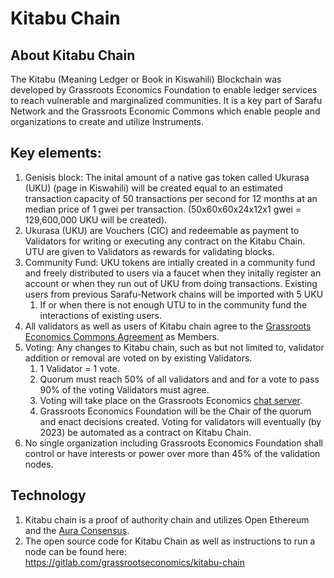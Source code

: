 # Kitabu Chain

## About Kitabu Chain

The Kitabu (Meaning Ledger or Book in Kiswahili) Blockchain was developed by Grassroots Economics Foundation to enable ledger services to reach vulnerable and marginalized communities. It is a key part of Sarafu Network and the Grassroots Economic Commons which enable people and organizations to create and utilize Instruments.

## Key elements:
1. Genisis block: The inital amount of a native gas token called Ukurasa (UKU) (page in Kiswahili) will be created equal to an estimated transaction capacity of 50 transactions per second for 12 months at an median price of 1 gwei per transaction. (50x60x60x24x12x1 gwei = 129,600,000 UKU will be created).
1. Ukurasa (UKU) are Vouchers (CIC) and redeemable as payment to Validators for writing or executing any contract on the Kitabu Chain. UTU are given to Validators as rewards for validating blocks.
1. Community Fund: UKU tokens are intially created in a community fund and freely distributed to users via a faucet when they initally register an account or when they run out of UKU from doing transactions. Existing users from previous Sarafu-Network chains will be imported with 5 UKU
    1. If or when there is not enough UTU to in the community fund the interactions of existing users.
1. All validators as well as users of Kitabu chain agree to the [Grassroots Economics Commons Agreement](/legal/agreement/) as Members.
1. Voting: Any changes to Kitabu chain, such as but not limited to, validator addition or removal are voted on by existing Validators.
    1. 1 Validator = 1 vote.
    1. Quorum must reach 50% of all validators and and for a vote to pass 90% of the voting Validators must agree.
    1. Voting will take place on the Grassroots Economics [chat server](https://chat.grassrootseconomics.net). 
    1. Grassroots Economics Foundation will be the Chair of the quorum and enact decisions created. Voting for validators will eventually (by 2023) be automated as a contract on Kitabu Chain.
1. No single organization including Grassroots Economics Foundation shall control or have interests or power over more than 45% of the validation nodes.


## Technology

1. Kitabu chain is a proof of authority chain and utilizes Open Ethereum and the [Aura Consensus](https://openethereum.github.io/Aura).
1. The open source code for Kitabu Chain as well as instructions to run a node can be found here: https://gitlab.com/grassrootseconomics/kitabu-chain

